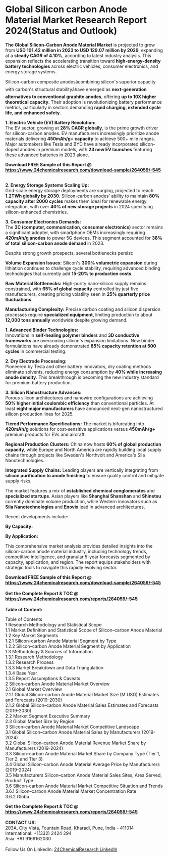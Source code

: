 <h1>Global Silicon carbon Anode Material Market Research Report 2024(Status and Outlook)</h1><p><strong>The Global Silicon-Carbon Anode Material Market</strong> is projected to grow from <strong>USD 101.42 million in 2023 to USD 129.07 million by 2029</strong>, expanding at a <strong>steady CAGR of 4.10%</strong>, according to latest industry analysis. This expansion reflects the accelerating transition toward <strong>high-energy-density battery technologies</strong> across electric vehicles, consumer electronics, and energy storage systems.</p><p>Silicon-carbon composite anodesâcombining silicon's superior capacity with carbon's structural stabilityâhave emerged as <strong>next-generation alternatives to conventional graphite anodes</strong>, offering <strong>up to 10X higher theoretical capacity</strong>. Their adoption is revolutionizing battery performance metrics, particularly in sectors demanding <strong>rapid charging, extended cycle life, and enhanced safety</strong>.</p><p><strong>1. Electric Vehicle (EV) Battery Revolution:</strong><br>
The EV sector, growing at <strong>28% CAGR globally</strong>, is the prime growth driver for silicon-carbon anodes. EV manufacturers increasingly prioritize anode materials delivering <strong>450mAh/g+ capacity</strong> to achieve 500+ mile ranges. Major automakers like Tesla and BYD have already incorporated silicon-doped anodes in premium models, with <strong>23 new EV launches</strong> featuring these advanced batteries in 2023 alone.</p><div><b>Download FREE Sample of this Report @ 
            <a href="https://www.24chemicalresearch.com/download-sample/264059/-545">
            https://www.24chemicalresearch.com/download-sample/264059/-545</a></b></div><br><p><strong>2. Energy Storage Systems Scaling Up:</strong><br>
Grid-scale energy storage deployments are surging, projected to reach <strong>1.2TWh globally by 2030</strong>. Silicon-carbon anodes' ability to maintain <strong>80% capacity after 2000 cycles</strong> makes them ideal for renewable energy integration, with over <strong>40% of new storage projects</strong> in 2024 specifying silicon-enhanced chemistries.</p><p><strong>3. Consumer Electronics Demands:</strong><br>
The <strong>3C (computer, communication, consumer electronics)</strong> sector remains a significant adopter, with smartphone OEMs increasingly requiring <strong>420mAh/g anodes</strong> to power 5G devices. This segment accounted for <strong>38% of total silicon-carbon anode demand</strong> in 2023.</p><p>Despite strong growth prospects, several bottlenecks persist:</p><p><strong>Volume Expansion Issues:</strong> Silicon's <strong>300% volumetric expansion</strong> during lithiation continues to challenge cycle stability, requiring advanced binding technologies that currently add <strong>15-20% to production costs</strong>.</p><p><strong>Raw Material Bottlenecks:</strong> High-purity nano-silicon supply remains constrained, with <strong>65% of global capacity</strong> controlled by just five manufacturers, creating pricing volatility seen in <strong>25% quarterly price fluctuations</strong>.</p><p><strong>Manufacturing Complexity:</strong> Precise carbon coating and silicon dispersion processes require <strong>specialized equipment</strong>, limiting production to about <strong>12,000 tons annually</strong> worldwide despite growing demand.</p><p><strong>1. Advanced Binder Technologies:</strong><br>
Innovations in <strong>self-healing polymer binders</strong> and <strong>3D conductive frameworks</strong> are overcoming silicon's expansion limitations. New binder formulations have already demonstrated <strong>85% capacity retention at 500 cycles</strong> in commercial testing.</p><p><strong>2. Dry Electrode Processing:</strong><br>
Pioneered by Tesla and other battery innovators, dry coating methods eliminate solvents, reducing energy consumption by <strong>40% while increasing anode density</strong>. This breakthrough is becoming the new industry standard for premium battery production.</p><p><strong>3. Silicon Nanostructure Advances:</strong><br>
Porous silicon architectures and nanowire configurations are achieving <strong>50% higher initial coulombic efficiency</strong> than conventional particles. At least <strong>eight major manufacturers</strong> have announced next-gen nanostructured silicon production lines for 2025.</p><p><strong>Tiered Performance Specifications:</strong> The market is bifurcating into <strong>420mAh/g</strong> solutions for cost-sensitive applications versus <strong>450mAh/g+</strong> premium products for EVs and aircraft.</p><p><strong>Regional Production Clusters:</strong> China now hosts <strong>60% of global production capacity</strong>, while Europe and North America are rapidly building local supply chains through projects like Sweden's Northvolt and America's Sila Nanotechnologies.</p><p><strong>Integrated Supply Chains:</strong> Leading players are vertically integrating from <strong>silicon purification to anode finishing</strong> to ensure quality control and mitigate supply risks.</p><p>The market features a mix of <strong>established chemical conglomerates</strong> and <strong>specialized startups</strong>. Asian players like <strong>Shanghai Shanshan</strong> and <strong>Shinetsu</strong> currently dominate volume production, while Western innovators such as <strong>Sila Nanotechnologies</strong> and <strong>Enovix</strong> lead in advanced architectures.</p><p>Recent developments include:</p><p><strong>By Capacity:</strong></p><p><strong>By Application:</strong></p><p>This comprehensive market analysis provides detailed insights into the silicon-carbon anode material industry, including technology trends, competitive intelligence, and granular 5-year forecasts segmented by capacity, application, and region. The report equips stakeholders with strategic tools to navigate this rapidly evolving sector.</p><div><b>Download FREE Sample of this Report @ 
            <a href="https://www.24chemicalresearch.com/download-sample/264059/-545">
            https://www.24chemicalresearch.com/download-sample/264059/-545</a></b></div><br><div><b>Get the Complete Report & TOC @ 
            <a href="https://www.24chemicalresearch.com/reports/264059/-545">
            https://www.24chemicalresearch.com/reports/264059/-545</a></b></div><br>
            <b>Table of Content:</b><p>Table of Contents<br />
1 Research Methodology and Statistical Scope<br />
1.1 Market Definition and Statistical Scope of Silicon&#150;carbon Anode Material<br />
1.2 Key Market Segments<br />
1.2.1 Silicon&#150;carbon Anode Material Segment by Type<br />
1.2.2 Silicon&#150;carbon Anode Material Segment by Application<br />
1.3 Methodology & Sources of Information<br />
1.3.1 Research Methodology<br />
1.3.2 Research Process<br />
1.3.3 Market Breakdown and Data Triangulation<br />
1.3.4 Base Year<br />
1.3.5 Report Assumptions & Caveats<br />
2 Silicon&#150;carbon Anode Material Market Overview<br />
2.1 Global Market Overview<br />
2.1.1 Global Silicon&#150;carbon Anode Material Market Size (M USD) Estimates and Forecasts (2019-2030)<br />
2.1.2 Global Silicon&#150;carbon Anode Material Sales Estimates and Forecasts (2019-2030)<br />
2.2 Market Segment Executive Summary<br />
2.3 Global Market Size by Region<br />
3 Silicon&#150;carbon Anode Material Market Competitive Landscape<br />
3.1 Global Silicon&#150;carbon Anode Material Sales by Manufacturers (2019-2024)<br />
3.2 Global Silicon&#150;carbon Anode Material Revenue Market Share by Manufacturers (2019-2024)<br />
3.3 Silicon&#150;carbon Anode Material Market Share by Company Type (Tier 1, Tier 2, and Tier 3)<br />
3.4 Global Silicon&#150;carbon Anode Material Average Price by Manufacturers (2019-2024)<br />
3.5 Manufacturers Silicon&#150;carbon Anode Material Sales Sites, Area Served, Product Type<br />
3.6 Silicon&#150;carbon Anode Material Market Competitive Situation and Trends<br />
3.6.1 Silicon&#150;carbon Anode Material Market Concentration Rate<br />
3.6.2 Globa</p><div><b>Get the Complete Report & TOC @ 
            <a href="https://www.24chemicalresearch.com/reports/264059/-545">
            https://www.24chemicalresearch.com/reports/264059/-545</a></b></div><br><b>CONTACT US:</b><br>
            203A, City Vista, Fountain Road, Kharadi, Pune, India - 411014<br>
            International: +1(332) 2424 294<br>
            Asia: +91 9169162030 <br><br>
            Follow Us On LinkedIn: <a href="https://www.linkedin.com/company/24chemicalresearch/">24ChemicalResearch LinkedIn</a>